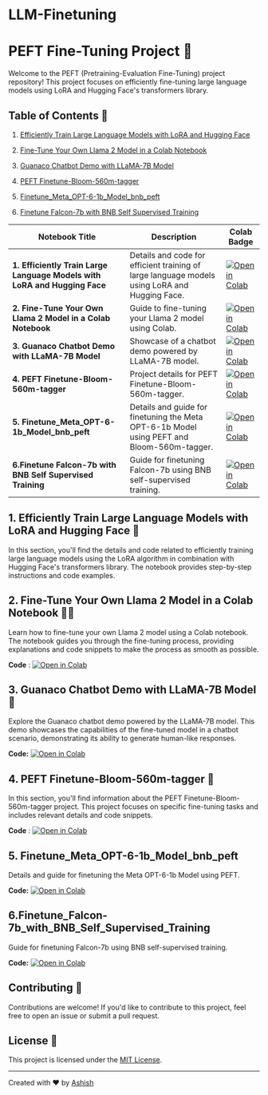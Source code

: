 # LLM-Finetuning
# PEFT Fine-Tuning Project 🚀

Welcome to the PEFT (Pretraining-Evaluation Fine-Tuning) project repository! This project focuses on efficiently fine-tuning large language models using LoRA and Hugging Face's transformers library.

## Table of Contents 📑

1. [Efficiently Train Large Language Models with LoRA and Hugging Face](#efficiently-train-large-language-models-with-lora-and-hugging-face)
2. [Fine-Tune Your Own Llama 2 Model in a Colab Notebook](#fine-tune-your-own-llama-2-model-in-a-colab-notebook)
3. [Guanaco Chatbot Demo with LLaMA-7B Model](#guanaco-chatbot-demo-with-llama-7b-model)
4. [PEFT Finetune-Bloom-560m-tagger](#peft-finetune-bloom-560m-tagger)
5. [Finetune_Meta_OPT-6-1b_Model_bnb_peft](#Finetune_Meta_OPT-6-1b_Model_bnb_peft)

6. [Finetune Falcon-7b with BNB Self Supervised Training](#Finetune_Falcon-7b_with_BNB_Self_Supervised_Training)

| Notebook Title                                               | Description                                                  | Colab Badge                                                  |
| ------------------------------------------------------------ | ------------------------------------------------------------ | ------------------------------------------------------------ |
| **1. Efficiently Train Large Language Models with LoRA and Hugging Face** | Details and code for efficient training of large language models using LoRA and Hugging Face. | [![Open in Colab](https://colab.research.google.com/assets/colab-badge.svg)](https://colab.research.google.com/github/ashishpatel26/LLM-Finetuning/blob/main/1.Efficiently_train_Large_Language_Models_with_LoRA_and_Hugging_Face.ipynb) |
| **2. Fine-Tune Your Own Llama 2 Model in a Colab Notebook**  | Guide to fine-tuning your Llama 2 model using Colab.         | [![Open in Colab](https://colab.research.google.com/assets/colab-badge.svg)](https://colab.research.google.com/github/ashishpatel26/LLM-Finetuning/blob/main/2.Fine_Tune_Your_Own_Llama_2_Model_in_a_Colab_Notebook.ipynb) |
| **3. Guanaco Chatbot Demo with LLaMA-7B Model**              | Showcase of a chatbot demo powered by LLaMA-7B model.        | [![Open in Colab](https://colab.research.google.com/assets/colab-badge.svg)](https://colab.research.google.com/github/ashishpatel26/LLM-Finetuning/blob/main/3.Guanaco%20Chatbot%20Demo%20with%20LLaMA-7B%20Model.ipynb) |
| **4. PEFT Finetune-Bloom-560m-tagger**                       | Project details for PEFT Finetune-Bloom-560m-tagger.         | [![Open in Colab](https://colab.research.google.com/assets/colab-badge.svg)](https://colab.research.google.com/github/ashishpatel26/LLM-Finetuning/blob/main/4.PEFT%20Finetune-Bloom-560m-tagger.ipynb#scrollTo=MDqJWba-tpnv) |
| **5. Finetune_Meta_OPT-6-1b_Model_bnb_peft**                 | Details and guide for finetuning the Meta OPT-6-1b Model using PEFT and Bloom-560m-tagger. | [![Open in Colab](https://colab.research.google.com/assets/colab-badge.svg)](https://colab.research.google.com/github/ashishpatel26/LLM-Finetuning/blob/main/5.Finetune_Meta_OPT-6-1b_Model_bnb_peft.ipynb) |
| **6.Finetune Falcon-7b with BNB Self Supervised Training**   | Guide for finetuning Falcon-7b using BNB self-supervised training. | [![Open in Colab](https://colab.research.google.com/assets/colab-badge.svg)](https://colab.research.google.com/github/ashishpatel26/LLM-Finetuning/blob/main/6.Finetune%20Falcon-7b%20with%20BNB%20Self%20Supervised%20Training.ipynb) |



## 1. Efficiently Train Large Language Models with LoRA and Hugging Face 🚄

In this section, you'll find the details and code related to efficiently training large language models using the LoRA algorithm in combination with Hugging Face's transformers library. The notebook provides step-by-step instructions and code examples.

## 2. Fine-Tune Your Own Llama 2 Model in a Colab Notebook 🧙‍♂️

Learn how to fine-tune your own Llama 2 model using a Colab notebook. The notebook guides you through the fine-tuning process, providing explanations and code snippets to make the process as smooth as possible.

**Code** : [![Open in Colab](https://colab.research.google.com/assets/colab-badge.svg)](https://colab.research.google.com/github/ashishpatel26/LLM-Finetuning/blob/main/1.Efficiently_train_Large_Language_Models_with_LoRA_and_Hugging_Face.ipynb)

## 3. Guanaco Chatbot Demo with LLaMA-7B Model 💬

Explore the Guanaco chatbot demo powered by the LLaMA-7B model. This demo showcases the capabilities of the fine-tuned model in a chatbot scenario, demonstrating its ability to generate human-like responses.

**Code:** [![Open in Colab](https://colab.research.google.com/assets/colab-badge.svg)](https://colab.research.google.com/github/ashishpatel26/LLM-Finetuning/blob/main/2.Fine_Tune_Your_Own_Llama_2_Model_in_a_Colab_Notebook.ipynb)

## 4. PEFT Finetune-Bloom-560m-tagger 🌸

In this section, you'll find information about the PEFT Finetune-Bloom-560m-tagger project. This project focuses on specific fine-tuning tasks and includes relevant details and code snippets.

**Code** : [![Open in Colab](https://colab.research.google.com/assets/colab-badge.svg)](https://colab.research.google.com/github/ashishpatel26/LLM-Finetuning/blob/main/4.PEFT%20Finetune-Bloom-560m-tagger.ipynb#scrollTo=MDqJWba-tpnv)

## 5. Finetune_Meta_OPT-6-1b_Model_bnb_peft

Details and guide for finetuning the Meta OPT-6-1b Model using PEFT.

**Code:** [![Open in Colab](https://colab.research.google.com/assets/colab-badge.svg)](https://colab.research.google.com/github/ashishpatel26/LLM-Finetuning/blob/main/5.Finetune_Meta_OPT-6-1b_Model_bnb_peft.ipynb)

## 6.Finetune_Falcon-7b_with_BNB_Self_Supervised_Training

Guide for finetuning Falcon-7b using BNB self-supervised training.

**Code:** [![Open in Colab](https://colab.research.google.com/assets/colab-badge.svg)](https://colab.research.google.com/github/ashishpatel26/LLM-Finetuning/blob/main/6.Finetune%20Falcon-7b%20with%20BNB%20Self%20Supervised%20Training.ipynb)

## Contributing 🤝

Contributions are welcome! If you'd like to contribute to this project, feel free to open an issue or submit a pull request.

## License 📝

This project is licensed under the [MIT License](LICENSE).

---

Created with ❤️ by [Ashish](https://github.com/ashishpatel26/)
